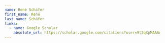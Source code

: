 ```yaml
---
name: René Schäfer
first_name: René
last_name: Schäfer
links:
  - name: Google Scholar
    absolute_url: https://scholar.google.com/citations?user=9t2qXpMAAAAJ&hl=en
---
```

